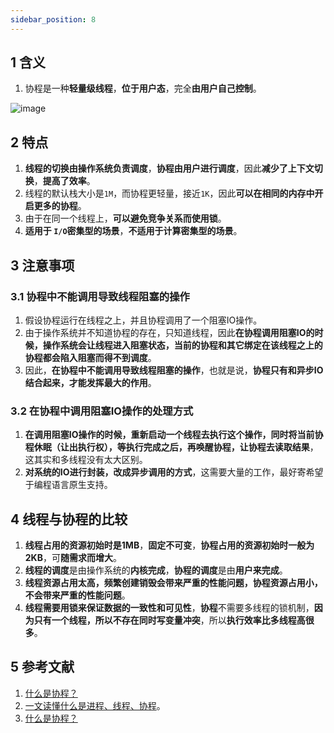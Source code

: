 ```yaml
---
sidebar_position: 8
---
```


## 1 含义

1. 协程是一种**轻量级线程**，**位于用户态**，完全**由用户自己控制**。

![image](https://notebook.ricear.com/media/202105/2021-05-18_164139.png)

## 2 特点

1. **线程的切换由操作系统负责调度**，**协程由用户进行调度**，因此**减少了上下文切换**，**提高了效率**。
2. 线程的默认栈大小是`1M`，而协程更轻量，接近`1K`，因此**可以在相同的内存中开启更多的协程**。
3. 由于在同一个线程上，**可以避免竞争关系而使用锁**。
4. **适用于 `I/O`密集型的场景**，**不适用于计算密集型的场景**。

## 3 注意事项

### 3.1 协程中不能调用导致线程阻塞的操作

1. 假设协程运行在线程之上，并且协程调用了一个阻塞IO操作。
2. 由于操作系统并不知道协程的存在，只知道线程，因此**在协程调用阻塞IO的时候，操作系统会让线程进入阻塞状态，当前的协程和其它绑定在该线程之上的协程都会陷入阻塞而得不到调度**。
3. 因此，**在协程中不能调用导致线程阻塞的操作**，也就是说，**协程只有和异步IO结合起来，才能发挥最大的作用**。

### 3.2 在协程中调用阻塞IO操作的处理方式

1. **在调用阻塞IO操作的时候，重新启动一个线程去执行这个操作，同时将当前协程休眠（让出执行权），等执行完成之后，再唤醒协程，让协程去读取结果**，这其实和多线程没有太大区别。
2. **对系统的IO进行封装，改成异步调用的方式**，这需要大量的工作，最好寄希望于编程语言原生支持。

## 4 线程与协程的比较

1. **线程占用的资源初始时是1MB**，**固定不可变**，**协程占用的资源初始时一般为2KB**，可**随需求而增大**。
2. **线程的调度**是由操作系统的**内核完成**，**协程的调度**是由**用户来完成**。
3. **线程资源占用太高，频繁创建销毁会带来严重的性能问题，协程资源占用小，不会带来严重的性能问题**。
4. **线程需要用锁来保证数据的一致性和可见性**，**协程**不需要多线程的锁机制，**因为只有一个线程，所以不存在同时写变量冲突**，所以**执行效率比多线程高很多**。

## 5 参考文献

1. [什么是协程？](https://github.com/wolverinn/Waking-Up/blob/master/Operating%20Systems.md#%E4%BB%80%E4%B9%88%E6%98%AF%E5%8D%8F%E7%A8%8B)
2. [一文读懂什么是进程、线程、协程](https://www.cnblogs.com/Survivalist/p/11527949.html)。
3. [什么是协程？](https://zhuanlan.zhihu.com/p/172471249)
